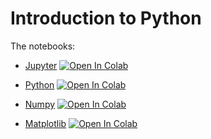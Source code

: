 # Introduction to Python

The notebooks:


- [Jupyter](https://github.com/0reza/nb_PythonDataScience/blob/master/python/0-jupyter_notebooks.ipynb) [![Open In Colab](https://colab.research.google.com/assets/colab-badge.svg)](https://colab.research.google.com/github/0reza/nb_PythonDataScience/blob/master/python/0-jupyter_notebooks.ipynb)

- [Python](https://github.com/0reza/nb_PythonDataScience/blob/master/python/1-python_basics.ipynb) [![Open In Colab](https://colab.research.google.com/assets/colab-badge.svg)](https://colab.research.google.com/github/0reza/nb_PythonDataScience/blob/master/python/1-python_basics.ipynb)

- [Numpy](https://github.com/0reza/nb_PythonDataScience/blob/master/python/2-numpy.ipynb) [![Open In Colab](https://colab.research.google.com/assets/colab-badge.svg)](https://colab.research.google.com/github/0reza/nb_PythonDataScience/blob/master/python/2-numpy.ipynb)

- [Matplotlib](https://github.com/0reza/nb_PythonDataScience/blob/master/python/3-matplotlib.ipynb) [![Open In Colab](https://colab.research.google.com/assets/colab-badge.svg)](https://colab.research.google.com/github/0reza/nb_PythonDataScience/blob/master/python/3-matplotlib.ipynb)

